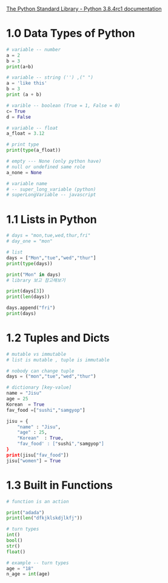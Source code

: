[The Python Standard Library - Python 3.8.4rc1 documentation](https://docs.python.org/3/library/index.html)

# 1.0 Data Types of Python

```python
# variable -- number
a = 2
b = 3
print(a+b)

# variable -- string ('') ,(" ")
a = 'like this'
b = 3
print (a + b)

# varible -- boolean (True = 1, False = 0)
c= True
d = False

# variable -- float 
a_float = 3.12

# print type 
print(type(a_float))

# empty --- None (only python have)
# null or undefined same role
a_none = None 

# variable name 
# -- super_long_variable (python)
# superLongVariable -- javascript

```

# 1.1 Lists in Python

```python
# days = "mon,tue,wed,thur,fri"
# day_one = "mon"

# list
days = ["Mon","tue","wed","thur"]
print(type(days)) 

print("Mon" in days)
# library 보고 참고해보기

print(days[3])
print(len(days))

days.append("fri")
print(days)

```

# 1.2 Tuples and Dicts

```python
# mutable vs immutable
# list is mutable , tuple is immutable

# nobody can change tuple
days = ("mon","tue","wed","thur")

# dictionary [key-value]
name = "Jisu"
age = 25
Korean  = True
fav_food =["sushi","samgyop"]

jisu = {
	"name" : "Jisu",
	"age" : 25,
	"Korean"  : True,
	"fav_food' : ["sushi","samgyop"]
}
print(jisu["fav_food"])
jisu["women"] = True

```

# 1.3 Built in Functions

```python
# function is an action

print("adada")
print(len("dfkjklskdjlkfj"))

# turn types
int()
bool()
str()
float()

# example -- turn types
age = "18"
n_age = int(age)

```

